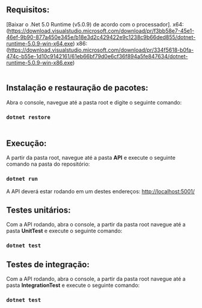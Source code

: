 ## Requisitos:

[Baixar o .Net 5.0 Runtime (v5.0.9) de acordo com o processador].
x64: (https://download.visualstudio.microsoft.com/download/pr/f3bb58e7-45e1-46ef-9b90-877a450e345e/b18e3d2c429422e9c1238c9b66ded855/dotnet-runtime-5.0.9-win-x64.exe)
x86: (https://download.visualstudio.microsoft.com/download/pr/334f5618-b0fa-474c-b55e-1d10c9142161/61eb66bf79d0e6cf36f894a5fe847634/dotnet-runtime-5.0.9-win-x86.exe) <br /><br />


## Instalação e restauração de pacotes:

Abra o console, navegue até a pasta root e digite o seguinte comando:
### `dotnet restore`<br /><br />


## Execução:

A partir da pasta root, navegue até a pasta <b>API</b> e execute o seguinte comando na pasta do repositório:
### `dotnet run` <br />

A API deverá estar rodando em um destes endereços:
[http://localhost:5001/](http://localhost:5001/)

## Testes unitários:

Com a API rodando, abra o console, a partir da pasta root navegue até a pasta <b>UnitTest</b> e execute o seguinte comando:
### `dotnet test`<br />

## Testes de integração:

Com a API rodando, abra o console, a partir da pasta root navegue até a pasta <b>IntegrationTest</b> e execute o seguinte comando:
### `dotnet test`<br />